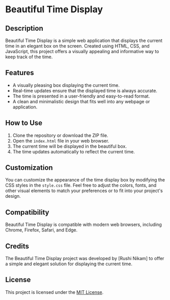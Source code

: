 # Beautiful Time Display

## Description

Beautiful Time Display is a simple web application that displays the current time in an elegant box on the screen. Created using HTML, CSS, and JavaScript, this project offers a visually appealing and informative way to keep track of the time.

## Features

- A visually pleasing box displaying the current time.
- Real-time updates ensure that the displayed time is always accurate.
- The time is presented in a user-friendly and easy-to-read format.
- A clean and minimalistic design that fits well into any webpage or application.

## How to Use

1. Clone the repository or download the ZIP file.
2. Open the `index.html` file in your web browser.
3. The current time will be displayed in the beautiful box.
4. The time updates automatically to reflect the current time.

## Customization

You can customize the appearance of the time display box by modifying the CSS styles in the `style.css` file. Feel free to adjust the colors, fonts, and other visual elements to match your preferences or to fit into your project's design.

## Compatibility

Beautiful Time Display is compatible with modern web browsers, including Chrome, Firefox, Safari, and Edge.

## Credits

The Beautiful Time Display project was developed by [Rushi Nikam] to offer a simple and elegant solution for displaying the current time.

## License

This project is licensed under the [MIT License](LICENSE.md).

